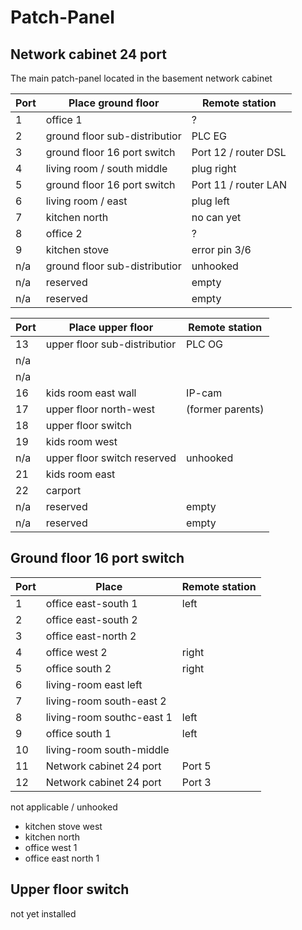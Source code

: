 # Patch-Panel

## Network cabinet 24 port

The main patch-panel located in the basement network cabinet

Port|Place ground floor|Remote station
-|-|-
1|office 1|?
2|ground floor sub-distributior|PLC EG
3|ground floor 16 port switch|Port 12 / router DSL
4|living room / south middle|plug right
5|ground floor 16 port switch|Port 11 / router LAN
6|living room / east|plug left
7|kitchen north|no can yet
8|office 2|?
9|kitchen stove|error pin 3/6
n/a|ground floor sub-distributior|unhooked
n/a|reserved|empty
n/a|reserved|empty

Port|Place upper floor|Remote station
-|-|-
13|upper floor sub-distributior|PLC OG
n/a||
n/a||
16|kids room east wall|IP-cam
17|upper floor north-west|(former parents)
18|upper floor switch|
19|kids room west|
n/a|upper floor switch reserved|unhooked
21|kids room east|
22|carport|
n/a|reserved|empty
n/a|reserved|empty

## Ground floor 16 port switch

Port|Place|Remote station
-|-|-
1|office east-south 1|left
2|office east-south 2|
3|office east-north 2|
4|office west 2|right
5|office south 2|right
6|living-room east left|
7|living-room south-east 2|
8|living-room southc-east 1|left
9|office south 1|left
10|living-room south-middle|
11|Network cabinet 24 port|Port 5
12|Network cabinet 24 port|Port 3

not applicable / unhooked

* kitchen stove west
* kitchen north
* office west 1
* office east north 1

## Upper floor switch

not yet installed
